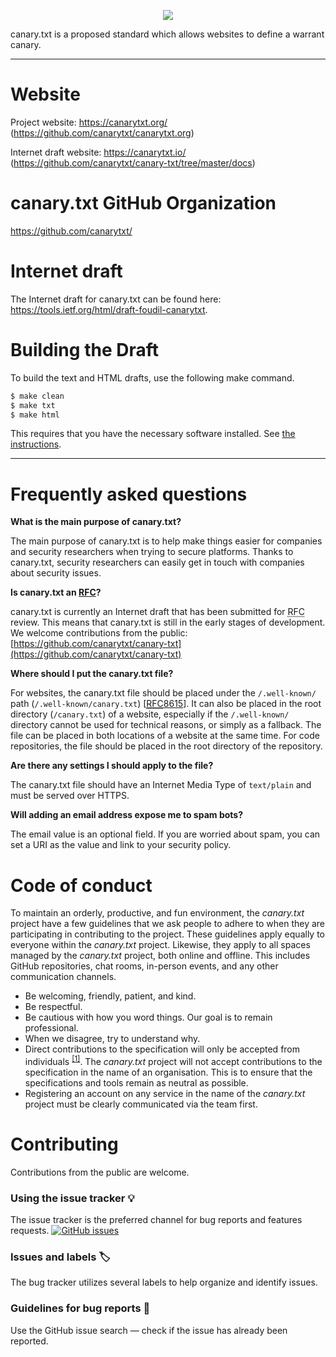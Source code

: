 <p align="center"><img src=https://avatars.githubusercontent.com/u/95122096?s=200&v=4></p>

canary.txt is a proposed standard which allows websites to define a warrant canary. 

---

# Website

Project website: https://canarytxt.org/ (https://github.com/canarytxt/canarytxt.org)

Internet draft website: https://canarytxt.io/ (https://github.com/canarytxt/canary-txt/tree/master/docs)

# canary.txt GitHub Organization

https://github.com/canarytxt/

# Internet draft

The Internet draft for canary.txt can be found here: https://tools.ietf.org/html/draft-foudil-canarytxt.

# Building the Draft

To build the text and HTML drafts, use the following make command.

```sh
$ make clean
$ make txt
$ make html
```

This requires that you have the necessary software installed.  See [the
instructions](https://github.com/martinthomson/i-d-template/blob/master/doc/SETUP.md).


---

# Frequently asked questions

**What is the main purpose of canary.txt?**

The main purpose of canary.txt is to help make things easier for companies and security researchers when trying to secure platforms. Thanks to canary.txt, security researchers can easily get in touch with companies about security issues.

**Is canary.txt an [RFC](https://en.wikipedia.org/wiki/Request_for_Comments)?**

canary.txt is currently an Internet draft that has been submitted for <abbr title="Request For Comments">RFC</abbr> review. This means that canary.txt is still in the early stages of development. We welcome contributions from the public: [https://github.com/canarytxt/canary-txt](https://github.com/canarytxt/canary-txt)

**Where should I put the canary.txt file?**

For websites, the canary.txt file should be placed under the `/.well-known/` path (`/.well-known/canary.txt`) [[<abbr title="Request For Comments">RFC</abbr>8615](https://tools.ietf.org/html/rfc8615)]. It can also be placed in the root directory (`/canary.txt`) of a website, especially if the `/.well-known/` directory cannot be used for technical reasons, or simply as a fallback. The file can be placed in both locations of a website at the same time. For code repositories, the file should be placed in the root directory of the repository.

**Are there any settings I should apply to the file?**

The canary.txt file should have an Internet Media Type of `text/plain` and must be served over HTTPS.

**Will adding an email address expose me to spam bots?**

The email value is an optional field. If you are worried about spam, you can set a URI as the value and link to your security policy.

# Code of conduct

To maintain an orderly, productive, and fun environment, the _canary.txt_ project have a few guidelines that we ask people to adhere to when they are participating in contributing to the project. These guidelines apply equally to everyone within the _canary.txt_ project. Likewise, they apply to all spaces managed by the _canary.txt_ project, both online and offline. This includes GitHub repositories, chat rooms, in-person events, and any other communication channels.

- Be welcoming, friendly, patient, and kind.
- Be respectful.
- Be cautious with how you word things. Our goal is to remain professional.
- When we disagree, try to understand why.
- Direct contributions to the specification will only be accepted from individuals <sup>[[1]](https://en.oxforddictionaries.com/definition/individual)</sup>. The _canary.txt_ project will not accept contributions to the specification in the name of an organisation. This is to ensure that the specifications and tools remain as neutral as possible.
- Registering an account on any service in the name of the _canary.txt_ project must be clearly communicated via the team first.

# Contributing

Contributions from the public are welcome.

### Using the issue tracker 💡

The issue tracker is the preferred channel for bug reports and features requests. [![GitHub issues](https://img.shields.io/github/issues/canarytxt/canary-txt.svg?style=flat-square)](https://github.com/canarytxt/canary-txt/issues)

### Issues and labels 🏷

The bug tracker utilizes several labels to help organize and identify issues.

### Guidelines for bug reports 🐛

Use the GitHub issue search — check if the issue has already been reported.
